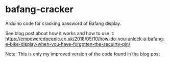 # bafang-cracker
Arduino code for cracking password of Bafang display.

See blog post about how it works and how to use it:
https://empoweredpeople.co.uk/2018/05/10/how-do-you-unlock-a-bafang-e-bike-display-when-you-have-forgotten-the-secuirty-pin/

Note: This is only my improved version of the code found in the blog post
